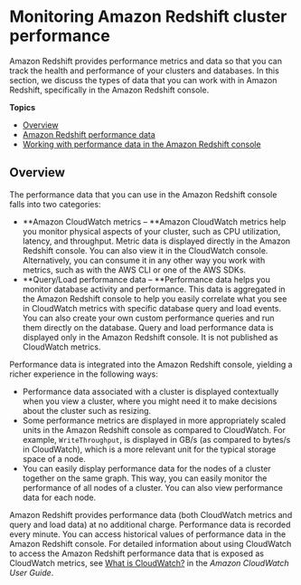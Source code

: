 # Monitoring Amazon Redshift cluster performance<a name="metrics"></a>

Amazon Redshift provides performance metrics and data so that you can track the health and performance of your clusters and databases\. In this section, we discuss the types of data that you can work with in Amazon Redshift, specifically in the Amazon Redshift console\. 

**Topics**
+ [Overview](#metrics-overview)
+ [Amazon Redshift performance data](metrics-listing.md)
+ [Working with performance data in the Amazon Redshift console](performance-metrics-console.md)

## Overview<a name="metrics-overview"></a>

The performance data that you can use in the Amazon Redshift console falls into two categories:
+ **Amazon CloudWatch metrics – **Amazon CloudWatch metrics help you monitor physical aspects of your cluster, such as CPU utilization, latency, and throughput\. Metric data is displayed directly in the Amazon Redshift console\. You can also view it in the CloudWatch console\. Alternatively, you can consume it in any other way you work with metrics, such as with the AWS CLI or one of the AWS SDKs\. 
+ **Query/Load performance data – **Performance data helps you monitor database activity and performance\. This data is aggregated in the Amazon Redshift console to help you easily correlate what you see in CloudWatch metrics with specific database query and load events\. You can also create your own custom performance queries and run them directly on the database\. Query and load performance data is displayed only in the Amazon Redshift console\. It is not published as CloudWatch metrics\. 

Performance data is integrated into the Amazon Redshift console, yielding a richer experience in the following ways:
+ Performance data associated with a cluster is displayed contextually when you view a cluster, where you might need it to make decisions about the cluster such as resizing\.
+ Some performance metrics are displayed in more appropriately scaled units in the Amazon Redshift console as compared to CloudWatch\. For example, `WriteThroughput`, is displayed in GB/s \(as compared to bytes/s in CloudWatch\), which is a more relevant unit for the typical storage space of a node\.
+ You can easily display performance data for the nodes of a cluster together on the same graph\. This way, you can easily monitor the performance of all nodes of a cluster\. You can also view performance data for each node\. 

Amazon Redshift provides performance data \(both CloudWatch metrics and query and load data\) at no additional charge\. Performance data is recorded every minute\. You can access historical values of performance data in the Amazon Redshift console\. For detailed information about using CloudWatch to access the Amazon Redshift performance data that is exposed as CloudWatch metrics, see [What is CloudWatch?](https://docs.aws.amazon.com/AmazonCloudWatch/latest/DeveloperGuide/WhatIsCloudWatch.html.html) in the *Amazon CloudWatch User Guide*\. 